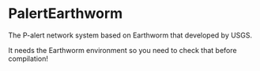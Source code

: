 # PalertEarthworm

The P-alert network system based on Earthworm that developed by USGS.

It needs the Earthworm environment so you need to check that before compilation!
